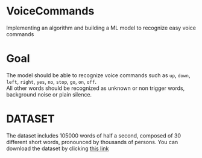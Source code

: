 # VoiceCommands
Implementing an algorithm and building a ML model to recognize easy voice commands

# Goal
The model should be able to recognize voice commands such as ```up```, ```down```, ```left```, ```right```, ```yes```, ```no```, ```stop```, ```go```, ```on```, ```off```.  
All other words should be recognized as unknown or non trigger words, background noise or plain silence.

# DATASET
The dataset includes 105000 words of half a second, composed of 30 different short words, pronounced by thousands of persons.
You can download the dataset by clicking [this link](https://storage.cloud.google.com/download.tensorflow.org/data/speech_commands_v0.02.tar.gz)
